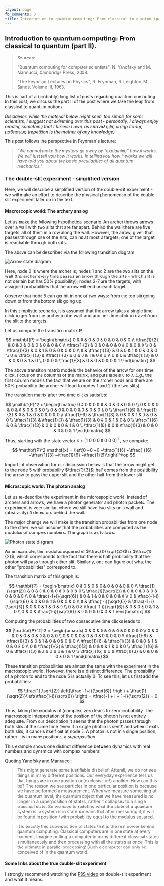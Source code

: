 ```yaml
---
layout: page
fb_comments: 3
title: Introduction to quantum computing: From classical to quantum (part II).
---
```



## Introduction to quantum computing: From classical to quantum (part II).

> Sources: 
> 
> "Quantum computing for computer scientists", N. Yanofsky and M. Mannucci, Cambridge Press, 2008.
> 
> "The Feynman Lectures on Physics", R. Feynman, R. Leighton, M. Sands, Volume III, 1963.


This is part of a (probably) long list of posts regarding quantum computing. In this post, we discuss the part II of the post where we take the leap from classical to quantum notions. 

*Disclaimer: while the material below might seem too simple for some scientists, I suggest not skimming over this post - personally, I always enjoy reading something that I believe I own, as επαναληψη μητηρ πασης μαθησεως (repetition is the mother of any knowledge)*

This post follows the perspective in Feynman's lecture:
> *"We cannot make the mystery go away by “explaining” how it works. We will just tell you how it works. In telling you how it works we will have told you about the basic peculiarities of all quantum mechanics."*

### The double-slit experiment - simplified version

Here, we will describe a simplified version of the double-slit experiment - we will make an effort to describe the physical phenomenon of the double-slit experiment later on in the text.

#### Macroscopic world: The archery analog

Let us make the following hypothetical scenario. 
An archer throws arrows over a wall with two slits that are far apart.
Behind the wall there are five targets, all of them in a row along the wall. 
However, the arrow, given that passes through one of the slits, can hit at most 3 targets; one of the target is reachable through both slits.

The above can be described via the following transition diagram.

![Arrow state diagram](/notes/quant_3b/MarkovChain1.png)

Here, node 0 is where the archer is; nodes 1 and 2 are the two slits on the wall (the archer every time passes an arrow through the slits - which slit is not certain but has 50% possibility); nodes 3-7 are the targets, with assigned probabilities that the arrow will end on each target.

Observe that node 5 can get hit in one of two ways: from the top slit going down or from the bottom slit going up. 

In this simplistic scenario, it is assumed that the arrow takes a single time click to get from the archer to the wall, and another time click to travel from the slit to the targets.

Let us compute the transition matrix $\mathbf{P}$:

$$
\mathbf{P} = 
\begin{bmatrix}
0 & 0 & 0 & 0 & 0 & 0 & 0 & 0 \\
\tfrac{1}{2} & 0 & 0 & 0 & 0 & 0 & 0 & 0 \\
\tfrac{1}{2} & 0 & 0 & 0 & 0 & 0 & 0 & 0 \\
0 & \tfrac{1}{3} & 0 & 1 & 0 & 0 & 0 & 0 \\
0 & \tfrac{1}{3} & 0 & 0 & 1 & 0 & 0 & 0 \\
0 & \tfrac{1}{3} & \tfrac{1}{3} & 0 & 0 & 1 & 0 & 0 \\
0 & 0 & \tfrac{1}{3} & 0 & 0 & 0 & 1 & 0 \\
0 & 0 & \tfrac{1}{3} & 0 & 0 & 0 & 0 & 1
\end{bmatrix}
$$

The above transition matrix models the behavior of the arrow for one time click. Focus on the columns of the matrix, and puts labels 0 to 7. *E.g.*, the first column models the fact that we are on the archer node and there are 50% probability the archer will lead to nodes 1 and 2 (the two slits).

The transition matrix after two time clicks satisfies:

$$
\mathbf{P}^2 = 
\begin{bmatrix}
0 & 0 & 0 & 0 & 0 & 0 & 0 & 0 \\
0 & 0 & 0 & 0 & 0 & 0 & 0 & 0 \\
0 & 0 & 0 & 0 & 0 & 0 & 0 & 0 \\
\tfrac{1}{6} & \tfrac{1}{3} & 0 & 1 & 0 & 0 & 0 & 0 \\
\tfrac{1}{6} & \tfrac{1}{3} & 0 & 0 & 1 & 0 & 0 & 0 \\
\tfrac{1}{3} & \tfrac{1}{3} & \tfrac{1}{3} & 0 & 0 & 1 & 0 & 0 \\
\tfrac{1}{6} & 0 & \tfrac{1}{3} & 0 & 0 & 0 & 1 & 0 \\
\tfrac{1}{6} & 0 & \tfrac{1}{3} & 0 & 0 & 0 & 0 & 1
\end{bmatrix}
$$

Thus, starting with the state vector $x = \left[1 ~0 ~0 ~0 ~0 ~0 ~0 ~0\right]^\top$, we compute:

$$
\mathbf{P}^2 \mathbf{x} = \left[0 ~0 ~0 ~\tfrac{1}{6} ~\tfrac{1}{6} ~\tfrac{1}{3} ~\tfrac{1}{6} ~\tfrac{1}{6}\right]^\top
$$

Important observation for our discussion below is that the arrow might get to the node 5 with probability $\tfrac{1}{3}$: half comes from the positibility the arrow to pass the upper slit and the other half from the lower slit.


#### Microscopic world: The photon analog

Let us re-describe the experiment in the microspopic world. Instead of archers and arrows, we have a photon generator and photon packets. The experiment is very similar, where we still have two slits on a wall and (abstractly) 5 detectors behind the wall.

The major change we will make is the transition probabilities from one node to the other: we will assume that the probabilities are computed as the modulus of complex numbers. The graph is as follows:

![Photon state diagram](/notes/quant_3b/MarkovChain2.png)

As an example, the modulus squared of $\tfrac{1}{\sqrt{2}}$ is $\tfrac{1}{2}$, which corresponds to the fact that there is half probability that the photon will pass through either slit. Similarly, one can figure out what the other "probabilities" correspond to.

The transition matrix of this graph is:

$$
\mathbf{P} = 
\begin{bmatrix}
0 & 0 & 0 & 0 & 0 & 0 & 0 & 0 \\
\tfrac{1}{\sqrt{2}} & 0 & 0 & 0 & 0 & 0 & 0 & 0 \\
\tfrac{1}{\sqrt{2}} & 0 & 0 & 0 & 0 & 0 & 0 & 0 \\
0 & \tfrac{-1+i}{\sqrt{6}} & 0 & 1 & 0 & 0 & 0 & 0 \\
0 & \tfrac{-1-i}{\sqrt{6}} & 0 & 0 & 1 & 0 & 0 & 0 \\
0 & \tfrac{1-i}{\sqrt{6}} & \tfrac{-1+i}{\sqrt{6}} & 0 & 0 & 1 & 0 & 0 \\
0 & 0 & \tfrac{-1-i}{\sqrt{6}} & 0 & 0 & 0 & 1 & 0 \\
0 & 0 & \tfrac{1-i}{\sqrt{6}} & 0 & 0 & 0 & 0 & 1
\end{bmatrix}
$$

Computing the probabilities of two consecutive time clicks leads to:

$$
|\mathbf{P}^2|^2 = 
\begin{bmatrix}
0 & 0 & 0 & 0 & 0 & 0 & 0 & 0 \\
0 & 0 & 0 & 0 & 0 & 0 & 0 & 0 \\
0 & 0 & 0 & 0 & 0 & 0 & 0 & 0 \\
\tfrac{1}{6} & \tfrac{1}{3} & 0 & 1 & 0 & 0 & 0 & 0 \\
\tfrac{1}{6} & \tfrac{1}{3} & 0 & 0 & 1 & 0 & 0 & 0 \\
0 & \tfrac{1}{3} & \tfrac{1}{3} & 0 & 0 & 1 & 0 & 0 \\
\tfrac{1}{6} & 0 & \tfrac{1}{3} & 0 & 0 & 0 & 1 & 0 \\
\tfrac{1}{6} & 0 & \tfrac{1}{3} & 0 & 0 & 0 & 0 & 1
\end{bmatrix}
$$

These transition probabilities are almost the same with the experiment in the macroscopic world. 
However, there is a distinct difference: The probability of a photon to end to the node 5 is actually 0! To see this, let us first add the probabilities:

$$
\tfrac{1}{\sqrt{2}} \left(\tfrac{-1+i}{\sqrt{6}} \right) + \tfrac{1}{\sqrt{2}}\left(\tfrac{1-i}{\sqrt{6}}  \right) = \tfrac{-1 + i + 1 -i}{\sqrt{12}} = 0
$$

Thus, taking the modulus of (complex) zero leads to zero probability. The macroscopic interpretation of the position of the photon is not entirely adequate. From our description it seems that the photon passes through both slits at the same time (even if a single photon is sent!) and when it exits both slits, it cancels itself out at node 5. A photon is not in a single position, rather it is in many positions, a *superposition*.

This example shows one distinct difference between dynamics with real numbers and dynamics with complex numbers!

Quoting Yanofsky and Mannucci:
>This might generate some justifiable disbelief. Afterall, we do not see things in many different positions. Our everyday experience tells us that things are in one position or (exclusive or!) another. How can this be? The reason we see particles in one particular position is because we have performed a measurement. When we measure something at the quantum level, the quantum object that we have measured is no longer in a superposition of states, rather it collapses to a single classical state. So we have to redefine what the state of a quantum system is: a system is in state $\mathbf{x}$ means that after measuring it, it will be found in position $i$ with probability equal to the modulus squared.

>It is exactly this superposition of states that is the real power behind quantum computing. Classical computers are in one state at every moment. Imagine putting a computer in many different classical states simultaneously and then processing with all the states at once. This is the ultimate in parallel processing! Such a computer can only be conceived of in the quantum world.

#### Some links about the true double-slit experiment

I strongly recommend watching the [PBS video](https://www.youtube.com/watch?v=p-MNSLsjjdo) on double-slit experiment and what it means.